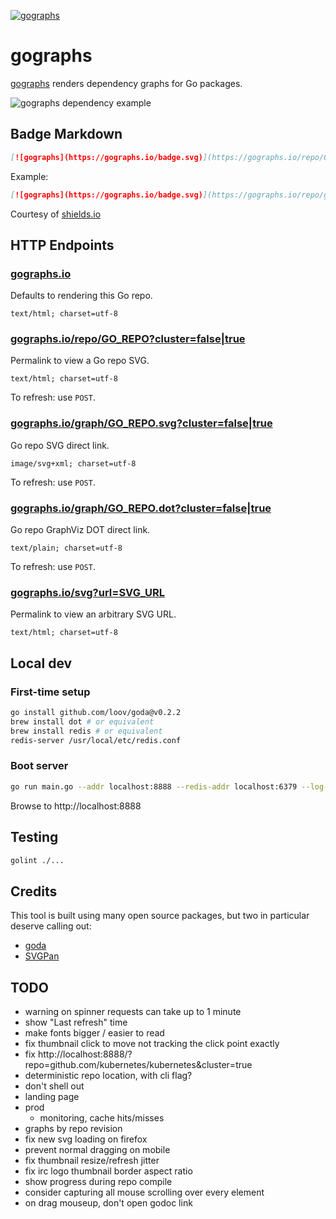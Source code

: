 [![gographs](https://gographs.io/badge.svg)](https://gographs.io/repo/github.com/siggy/gographs)

# gographs

[gographs](https://gographs.io) renders dependency graphs for Go packages.

![gographs dependency example](https://gographs.io/repo/github.com/siggy/gographs.svg "gographs dependencies")

## Badge Markdown

```md
[![gographs](https://gographs.io/badge.svg)](https://gographs.io/repo/GO_REPO)
```

Example:
```md
[![gographs](https://gographs.io/badge.svg)](https://gographs.io/repo/github.com/siggy/gographs)
```

Courtesy of [shields.io]([https://shields.io/])

## HTTP Endpoints

### [gographs.io](https://gographs.io)
Defaults to rendering this Go repo.

`text/html; charset=utf-8`

### [gographs.io/repo/GO_REPO?cluster=false|true](https://gographs.io/repo/github.com/siggy/gographs)
Permalink to view a Go repo SVG.

`text/html; charset=utf-8`

To refresh: use `POST`.

### [gographs.io/graph/GO_REPO.svg?cluster=false|true](https://gographs.io/graph/github.com/siggy/gographs.svg)
Go repo SVG direct link.

`image/svg+xml; charset=utf-8`

To refresh: use `POST`.

### [gographs.io/graph/GO_REPO.dot?cluster=false|true](https://gographs.io/graph/github.com/siggy/gographs.dot)
Go repo GraphViz DOT direct link.

`text/plain; charset=utf-8`

To refresh: use `POST`.

### [gographs.io/svg?url=SVG_URL](https://gographs.io/svg?url=https://upload.wikimedia.org/wikipedia/commons/0/05/Go_Logo_Blue.svg)
Permalink to view an arbitrary SVG URL.

`text/html; charset=utf-8`

## Local dev

### First-time setup

```bash
go install github.com/loov/goda@v0.2.2
brew install dot # or equivalent
brew install redis # or equivalent
redis-server /usr/local/etc/redis.conf
```

### Boot server

```bash
go run main.go --addr localhost:8888 --redis-addr localhost:6379 --log-level debug
```

Browse to http://localhost:8888

## Testing

```bash
golint ./...
```

## Credits

This tool is built using many open source packages, but two in particular
deserve calling out:

- [goda](https://github.com/loov/goda)
- [SVGPan](https://github.com/ariutta/svg-pan-zoom)

## TODO

- warning on spinner requests can take up to 1 minute
- show "Last refresh" time
- make fonts bigger / easier to read
- fix thumbnail click to move not tracking the click point exactly
- fix http://localhost:8888/?repo=github.com/kubernetes/kubernetes&cluster=true
- deterministic repo location, with cli flag?
- don't shell out
- landing page
- prod
  - monitoring, cache hits/misses
- graphs by repo revision
- fix new svg loading on firefox
- prevent normal dragging on mobile
- fix thumbnail resize/refresh jitter
- fix irc logo thumbnail border aspect ratio
- show progress during repo compile
- consider capturing all mouse scrolling over every element
- on drag mouseup, don't open godoc link
